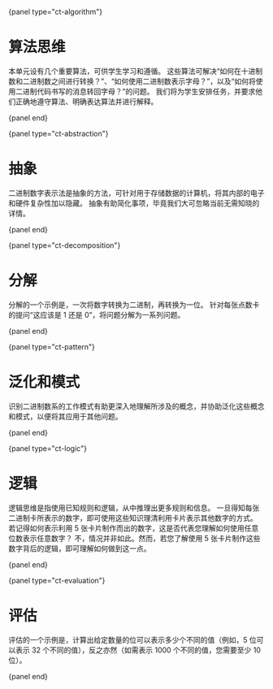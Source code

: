{panel type="ct-algorithm"}

# 算法思维

本单元设有几个重要算法，可供学生学习和遵循。 这些算法可解决“如何在十进制数和二进制数之间进行转换？”、“如何使用二进制数表示字母？”，以及“如何将使用二进制代码书写的消息转回字母？”的问题。 我们将为学生安排任务，并要求他们正确地遵守算法、明确表达算法并进行解释。

{panel end}

{panel type="ct-abstraction"}

# 抽象

二进制数字表示法是抽象的方法，可针对用于存储数据的计算机，将其内部的电子和硬件复杂性加以隐藏。 抽象有助简化事项，毕竟我们大可忽略当前无需知晓的详情。

{panel end}

{panel type="ct-decomposition"}

# 分解

分解的一个示例是，一次将数字转换为二进制，再转换为一位。 针对每张点数卡的提问“这应该是 1 还是 0”，将问题分解为一系列问题。

{panel end}

{panel type="ct-pattern"}

# 泛化和模式

识别二进制数系的工作模式有助更深入地理解所涉及的概念，并协助泛化这些概念和模式，以便将其应用于其他问题。

{panel end}

{panel type="ct-logic"}

# 逻辑

逻辑思维是指使用已知规则和逻辑，从中推理出更多规则和信息。 一旦得知每张二进制卡所表示的数字，即可使用这些知识理清利用卡片表示其他数字的方式。 若记得如何表示利用 5 张卡片制作而出的数字，这是否代表您理解如何使用任意位数表示任意数字？ 不，情况并非如此。然而，若您了解使用 5 张卡片制作这些数字背后的逻辑，即可理解如何做到这一点。

{panel end}

{panel type="ct-evaluation"}

# 评估

评估的一个示例是，计算出给定数量的位可以表示多少个不同的值（例如，5 位可以表示 32 个不同的值），反之亦然（如需表示 1000 个不同的值，您需要至少 10 位）。

{panel end}